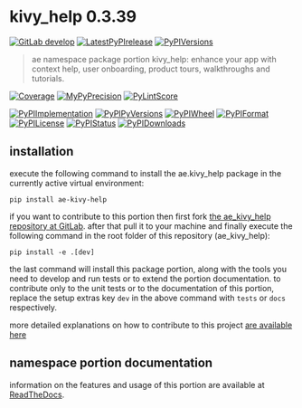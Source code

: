 <!-- THIS FILE IS EXCLUSIVELY MAINTAINED by the project ae.ae V0.3.90 -->
<!-- THIS FILE IS EXCLUSIVELY MAINTAINED by the project aedev.tpl_namespace_root V0.3.12 -->
# kivy_help 0.3.39

[![GitLab develop](https://img.shields.io/gitlab/pipeline/ae-group/ae_kivy_help/develop?logo=python)](
    https://gitlab.com/ae-group/ae_kivy_help)
[![LatestPyPIrelease](
    https://img.shields.io/gitlab/pipeline/ae-group/ae_kivy_help/release0.3.38?logo=python)](
    https://gitlab.com/ae-group/ae_kivy_help/-/tree/release0.3.38)
[![PyPIVersions](https://img.shields.io/pypi/v/ae_kivy_help)](
    https://pypi.org/project/ae-kivy-help/#history)

>ae namespace package portion kivy_help: enhance your app with context help, user onboarding, product tours, walkthroughs and tutorials.

[![Coverage](https://ae-group.gitlab.io/ae_kivy_help/coverage.svg)](
    https://ae-group.gitlab.io/ae_kivy_help/coverage/index.html)
[![MyPyPrecision](https://ae-group.gitlab.io/ae_kivy_help/mypy.svg)](
    https://ae-group.gitlab.io/ae_kivy_help/lineprecision.txt)
[![PyLintScore](https://ae-group.gitlab.io/ae_kivy_help/pylint.svg)](
    https://ae-group.gitlab.io/ae_kivy_help/pylint.log)

[![PyPIImplementation](https://img.shields.io/pypi/implementation/ae_kivy_help)](
    https://gitlab.com/ae-group/ae_kivy_help/)
[![PyPIPyVersions](https://img.shields.io/pypi/pyversions/ae_kivy_help)](
    https://gitlab.com/ae-group/ae_kivy_help/)
[![PyPIWheel](https://img.shields.io/pypi/wheel/ae_kivy_help)](
    https://gitlab.com/ae-group/ae_kivy_help/)
[![PyPIFormat](https://img.shields.io/pypi/format/ae_kivy_help)](
    https://pypi.org/project/ae-kivy-help/)
[![PyPILicense](https://img.shields.io/pypi/l/ae_kivy_help)](
    https://gitlab.com/ae-group/ae_kivy_help/-/blob/develop/LICENSE.md)
[![PyPIStatus](https://img.shields.io/pypi/status/ae_kivy_help)](
    https://libraries.io/pypi/ae-kivy-help)
[![PyPIDownloads](https://img.shields.io/pypi/dm/ae_kivy_help)](
    https://pypi.org/project/ae-kivy-help/#files)


## installation


execute the following command to install the
ae.kivy_help package
in the currently active virtual environment:
 
```shell script
pip install ae-kivy-help
```

if you want to contribute to this portion then first fork
[the ae_kivy_help repository at GitLab](
https://gitlab.com/ae-group/ae_kivy_help "ae.kivy_help code repository").
after that pull it to your machine and finally execute the
following command in the root folder of this repository
(ae_kivy_help):

```shell script
pip install -e .[dev]
```

the last command will install this package portion, along with the tools you need
to develop and run tests or to extend the portion documentation. to contribute only to the unit tests or to the
documentation of this portion, replace the setup extras key `dev` in the above command with `tests` or `docs`
respectively.

more detailed explanations on how to contribute to this project
[are available here](
https://gitlab.com/ae-group/ae_kivy_help/-/blob/develop/CONTRIBUTING.rst)


## namespace portion documentation

information on the features and usage of this portion are available at
[ReadTheDocs](
https://ae.readthedocs.io/en/latest/_autosummary/ae.kivy_help.html
"ae_kivy_help documentation").
